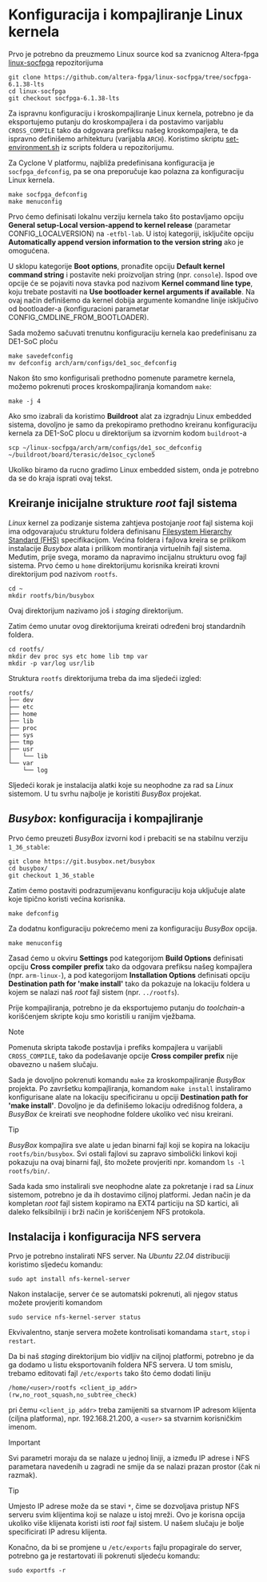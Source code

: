 # Konfiguracija i kompajliranje Linux kernela

Prvo je potrebno da preuzmemo Linux source kod sa zvanicnog Altera-fpga [linux-socfpga](https://github.com/altera-fpga/linux-socfpga/tree/socfpga-6.1.38-lts)
repozitorijuma
```
git clone https://github.com/altera-fpga/linux-socfpga/tree/socfpga-6.1.38-lts
cd linux-socfpga
git checkout socfpga-6.1.38-lts
```
Za ispravnu konfiguraciju i kroskompajliranje Linux kernela, potrebno je da eksportujemo putanju do kroskompajlera i da postavimo varijablu `CROSS_COMPILE`
tako da odgovara prefiksu našeg kroskompajlera, te da ispravno definišemo arhitekturu (varijabla `ARCH`).
Koristimo skriptu [set-environment.sh](../scripts/set-environment.sh) iz scripts foldera u repozitorijumu.

Za Cyclone V platformu, najbliža predefinisana konfiguracija je `socfpga_defconfig`, pa se ona preporučuje kao polazna za konfiguraciju Linux kernela.
```
make socfpga_defconfig
make menuconfig
```

Prvo ćemo definisati lokalnu verziju kernela tako što postavljamo opciju 
**General setup-Local version-append to kernel release** (parametar CONFIG_LOCALVERSION) na `-etfbl-lab`.
U istoj kategoriji, isključite opciju **Automatically append version information to the version string** ako je omogućena.

U sklopu kategorije **Boot options**, pronađite opciju **Default kernel command string** i postavite neki proizvoljan string (npr. `console`).
Ispod ove opcije će se pojaviti nova stavka pod nazivom **Kernel command line type**, koju trebate postaviti na **Use bootloader kernel arguments if available**.
Na ovaj način definišemo da kernel dobija argumente komandne linije isključivo od bootloader-a (konfiguracioni parametar CONFIG_CMDLINE_FROM_BOOTLOADER).

Sada možemo sačuvati trenutnu konfiguraciju kernela kao predefinisanu za DE1-SoC ploču
```
make savedefconfig
mv defconfig arch/arm/configs/de1_soc_defconfig
```

Nakon što smo konfigurisali prethodno pomenute parametre kernela, možemo pokrenuti proces kroskompajliranja komandom `make`:
```
make -j 4
```

Ako smo izabrali da koristimo **Buildroot** alat za izgradnju Linux embedded sistema, dovoljno je samo da prekopiramo prethodno kreiranu konfiguraciju kernela za DE1-SoC plocu u direktorijum sa izvornim kodom `buildroot`-a
```
scp ~/linux-socfpga/arch/arm/configs/de1_soc_defconfig ~/buildroot/board/terasic/de1soc_cyclone5
```

Ukoliko biramo da rucno gradimo Linux embedded sistem, onda je potrebno da se do kraja isprati ovaj tekst.

## Kreiranje inicijalne strukture *root* fajl sistema

*Linux* kernel za podizanje sistema zahtjeva postojanje *root* fajl sistema koji
ima odgovarajuću strukturu foldera definisanu [Filesystem Hierarchy Standard (FHS)](https://refspecs.linuxfoundation.org/fhs.shtml)
specifikacijom. Većina foldera i fajlova kreira se prilikom instalacije *Busybox*
alata i prilikom montiranja virtuelnih fajl sistema. Međutim, prije svega, moramo
da napravimo incijalnu strukturu ovog fajl sistema. Prvo ćemo u `home` direktorijumu
korisnika kreirati krovni direktorijum pod nazivom `rootfs`.

```
cd ~
mkdir rootfs/bin/busybox
```

Ovaj direktorijum nazivamo još i *staging* direktorijum.

Zatim ćemo unutar ovog direktorijuma kreirati određeni broj standardnih foldera.

```
cd rootfs/
mkdir dev proc sys etc home lib tmp var
mkdir -p var/log usr/lib
```

Struktura `rootfs` direktorijuma treba da ima sljedeći izgled:

```
rootfs/
├── dev
├── etc
├── home
├── lib
├── proc
├── sys
├── tmp
├── usr
│   └── lib
└── var
    └── log
```

Sljedeći korak je instalacija alatki koje su neophodne za rad sa *Linux* sistemom.
U tu svrhu najbolje je koristiti *BusyBox* projekat.


## *Busybox*: konfiguracija i kompajliranje

Prvo ćemo preuzeti *BusyBox* izvorni kod i prebaciti se na stabilnu verziju `1_36_stable`:

```
git clone https://git.busybox.net/busybox
cd busybox/
git checkout 1_36_stable
```

Zatim ćemo postaviti podrazumijevanu konfiguraciju koja uključuje alate koje tipično koristi
većina korisnika.

```
make defconfig
```

Za dodatnu konfiguraciju pokrećemo meni za konfiguraciju *BusyBox* opcija.

```
make menuconfig
```

Zasad ćemo u okviru **Settings** pod kategorijom **Build Options** definisati opciju
**Cross compiler prefix** tako da odgovara prefiksu našeg kompajlera (npr. `arm-linux-`),
a pod kategorijom **Installation Options** definisati opciju **Destination path for 'make install'**
tako da pokazuje na lokaciju foldera u kojem se nalazi naš *root* fajl sistem (npr. `../rootfs`).
 
Prije kompajliranja, potrebno je da eksportujemo putanju do *toolchain*-a korišćenjem skripte koju
smo koristili u ranijim vježbama.

> [!NOTE]
> Pomenuta skripta takođe postavlja i prefiks kompajlera u varijabli `CROSS_COMPILE`, tako da
podešavanje opcije **Cross compiler prefix** nije obavezno u našem slučaju.

Sada je dovoljno pokrenuti komandu `make` za kroskompajliranje *BusyBox* projekta. Po završetku
kompajliranja, komandom `make install` instaliramo konfigurisane alate na lokaciju specificiranu
u opciji **Destination path for 'make install'**. Dovoljno je da definišemo lokaciju odredišnog
foldera, a *BusyBox* će kreirati sve neophodne foldere ukoliko već nisu kreirani.

> [!TIP]
> *BusyBox* kompajlira sve alate u jedan binarni fajl koji se kopira na lokaciju `rootfs/bin/busybox`.
Svi ostali fajlovi su zapravo simbolički linkovi koji pokazuju na ovaj binarni fajl, što možete
provjeriti npr. komandom `ls -l rootfs/bin/`.

Sada kada smo instalirali sve neophodne alate za pokretanje i rad sa *Linux* sistemom, potrebno je
da ih dostavimo ciljnoj platformi. Jedan način je da kompletan *root* fajl sistem kopiramo na EXT4
particiju na SD kartici, ali daleko felksibilniji i brži način je korišćenjem NFS protokola.

## Instalacija i konfiguracija NFS servera

Prvo je potrebno instalirati NFS server. Na *Ubuntu 22.04* distribuciji koristimo sljedeću komandu:

```
sudo apt install nfs-kernel-server
```

Nakon instalacije, server će se automatski pokrenuti, ali njegov status možete provjeriti komandom

```
sudo service nfs-kernel-server status
```

Ekvivalentno, stanje servera možete kontrolisati komandama `start`, `stop` i `restart`.

Da bi naš *staging* direktorijum bio vidljiv na ciljnoj platformi, potrebno je da ga dodamo
u listu eksportovanih foldera NFS servera. U tom smislu, trebamo editovati fajl `/etc/exports`
tako što ćemo dodati liniju

```
/home/<user>/rootfs <client_ip_addr>(rw,no_root_squash,no_subtree_check)
```

pri čemu `<client_ip_addr>` treba zamijeniti sa stvarnom IP adresom klijenta (ciljna platforma),
npr. 192.168.21.200, a `<user>` sa stvarnim korisničkim imenom.

> [!IMPORTANT]
> Svi parametri moraju da se nalaze u jednoj liniji, a između IP adrese i NFS parametara navedenih
u zagradi ne smije da se nalazi prazan prostor (čak ni razmak).

> [!TIP]
> Umjesto IP adrese može da se stavi `*`, čime se dozvoljava pristup NFS serveru svim klijentima koji
se nalaze u istoj mreži. Ovo je korisna opcija ukoliko više klijenata koristi isti *root* fajl sistem.
U našem slučaju je bolje specificirati IP adresu klijenta.

Konačno, da bi se promjene u `/etc/exports` fajlu propagirale do server, potrebno ga je restartovati
ili pokrenuti sljedeću komandu:

```
sudo exportfs -r
```
